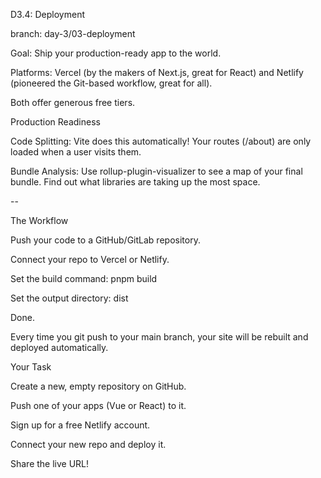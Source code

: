 D3.4: Deployment

branch: day-3/03-deployment

Goal: Ship your production-ready app to the world.

Platforms: Vercel (by the makers of Next.js, great for React) and Netlify (pioneered the Git-based workflow, great for all).

Both offer generous free tiers.

Production Readiness

Code Splitting: Vite does this automatically! Your routes (/about) are only loaded when a user visits them.

Bundle Analysis: Use rollup-plugin-visualizer to see a map of your final bundle. Find out what libraries are taking up the most space.

--

The Workflow

Push your code to a GitHub/GitLab repository.

Connect your repo to Vercel or Netlify.

Set the build command: pnpm build

Set the output directory: dist

Done.

Every time you git push to your main branch, your site will be rebuilt and deployed automatically.

Your Task

Create a new, empty repository on GitHub.

Push one of your apps (Vue or React) to it.

Sign up for a free Netlify account.

Connect your new repo and deploy it.

Share the live URL!
